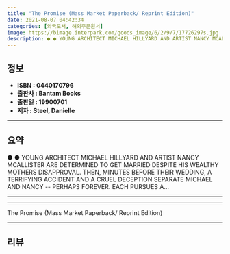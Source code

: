 ```yaml
---
title: "The Promise (Mass Market Paperback/ Reprint Edition)"
date: 2021-08-07 04:42:34
categories: [외국도서, 해외주문원서]
image: https://bimage.interpark.com/goods_image/6/2/9/7/17726297s.jpg
description: ● ● YOUNG ARCHITECT MICHAEL HILLYARD AND ARTIST NANCY MCALLISTER ARE DETERMINED TO GET MARRIED DESPITE HIS WEALTHY MOTHERS DISAPPROVAL. THEN, MINUTES BEFORE T
---
```


## **정보**

- **ISBN : 0440170796**
- **출판사 : Bantam Books**
- **출판일 : 19900701**
- **저자 : Steel, Danielle**

------



## **요약**

●  ●  YOUNG ARCHITECT MICHAEL HILLYARD AND ARTIST NANCY MCALLISTER ARE DETERMINED TO GET MARRIED DESPITE HIS WEALTHY MOTHERS DISAPPROVAL. THEN, MINUTES BEFORE THEIR WEDDING, A TERRIFYING ACCIDENT AND A CRUEL DECEPTION SEPARATE MICHAEL AND NANCY -- PERHAPS FOREVER. EACH PURSUES A... 

------



------


The Promise (Mass Market Paperback/ Reprint Edition) 

------


## **리뷰** 

